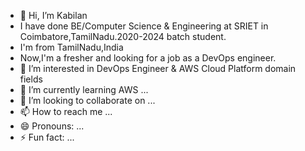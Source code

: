 - 👋 Hi, I’m Kabilan
-    I have done BE/Computer Science & Engineering at SRIET in Coimbatore,TamilNadu.2020-2024 batch student.
-    I'm from TamilNadu,India
-    Now,I'm a fresher and looking for a job as a DevOps engineer.
- 👀 I’m interested in DevOps Engineer & AWS Cloud Platform domain fields
- 🌱 I’m currently learning AWS ...
- 💞️ I’m looking to collaborate on ...
- 📫 How to reach me ...
- 😄 Pronouns: ...
- ⚡ Fun fact: ...

<!---
Kabilan2370/Kabilan2370 is a ✨ special ✨ repository because its `README.md` (this file) appears on your GitHub profile.
You can click the Preview link to take a look at your changes.
--->
